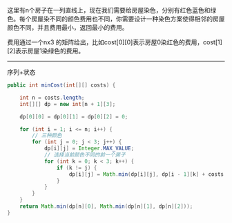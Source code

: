 这里有n个房子在一列直线上，现在我们需要给房屋染色，分别有红色蓝色和绿色。每个房屋染不同的颜色费用也不同，你需要设计一种染色方案使得相邻的房屋颜色不同，并且费用最小，返回最小的费用。

费用通过一个nx3 的矩阵给出，比如cost[0][0]表示房屋0染红色的费用，cost[1][2]表示房屋1染绿色的费用。

***

序列+状态

```Java
public int minCost(int[][] costs) {

    int n = costs.length;
    int[][] dp = new int[n + 1][3];

    dp[0][0] = dp[0][1] = dp[0][2] = 0;

    for (int i = 1; i <= n; i++) {
        // 三种颜色
        for (int j = 0; j < 3; j++) {
            dp[i][j] = Integer.MAX_VALUE;        
            // 选择当前颜色不同的前一个房子
            for (int k = 0; k < 3; k++) {
                if (k != j) {
                    dp[i][j] = Math.min(dp[i][j], dp[i - 1][k] + costs[i - 1][k]);
                }
            }
        }
    }
    return Math.min(dp[n][0], Math.min(dp[n][1], dp[n][2]));
}
```